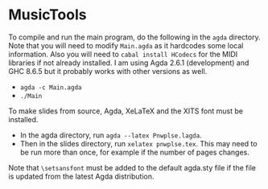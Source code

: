 # MusicTools

To compile and run the main program, do the following in the `agda` directory.
Note that you will need to modify `Main.agda` as it hardcodes some local information.
Also you will need to `cabal install HCodecs` for the MIDI libraries if not already installed.
I am using Agda 2.6.1 (development) and GHC 8.6.5 but it probably works with other versions as well.
* `agda -c Main.agda`
* `./Main`

To make slides from source, Agda, XeLaTeX and the XITS font must be installed.
* In the agda directory, run `agda --latex Pnwplse.lagda`.
* Then in the slides directory, run `xelatex pnwplse.tex`.
This may need to be run more than once, for example if the number of pages changes.

Note that `\setsansfont` must be added to the default agda.sty file if the file is updated from the latest Agda distribution.
